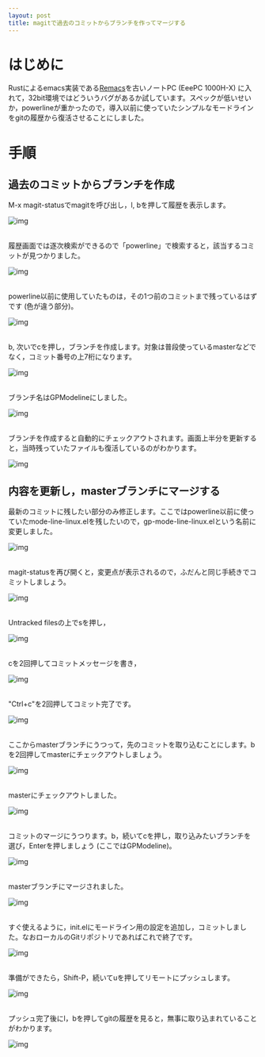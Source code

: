```yaml
---
layout: post
title: magitで過去のコミットからブランチを作ってマージする
---
```


# はじめに

Rustによるemacs実装である[Remacs](https://github.com/Wilfred/remacs)を古いノートPC (EeePC 1000H-X) に入れて，32bit環境ではどういうバグがあるか試しています。スペックが低いせいか，powerlineが重かったので，導入以前に使っていたシンプルなモードラインをgitの履歴から復活させることにしました。


# 手順


## 過去のコミットからブランチを作成

M-x magit-statusでmagitを呼び出し，l, bを押して履歴を表示します。

![img](02.png)

<br>
履歴画面では逐次検索ができるので「powerline」で検索すると，該当するコミットが見つかりました。

![img](03.png)

<br>
powerline以前に使用していたものは，その1つ前のコミットまで残っているはずです (色が違う部分)。

![img](04.png)

<br>
b, 次いでcを押し，ブランチを作成します。対象は普段使っているmasterなどでなく，コミット番号の上7桁になります。

![img](05.png)

<br>
ブランチ名はGPModelineにしました。

![img](06.png)

<br>
ブランチを作成すると自動的にチェックアウトされます。画面上半分を更新すると，当時残っていたファイルも復活しているのがわかります。

![img](07.png)


## 内容を更新し，masterブランチにマージする

最新のコミットに残したい部分のみ修正します。ここではpowerline以前に使っていたmode-line-linux.elを残したいので，gp-mode-line-linux.elという名前に変更しました。

![img](08.png)

<br>
magit-statusを再び開くと，変更点が表示されるので，ふだんと同じ手続きでコミットしましょう。

![img](09.png)

<br>
Untracked filesの上でsを押し，

![img](10.png)

<br>
cを2回押してコミットメッセージを書き，

![img](11.png)

<br>
"Ctrl+c"を2回押してコミット完了です。

![img](12.png)

<br>
ここからmasterブランチにうつって，先のコミットを取り込むことにします。bを2回押してmasterにチェックアウトしましょう。

![img](13.png)

<br>
masterにチェックアウトしました。

![img](14.png)

<br>
コミットのマージにうつります。b，続いてcを押し，取り込みたいブランチを選び，Enterを押しましょう (ここではGPModeline)。

![img](15.png)

<br>
masterブランチにマージされました。

![img](16.png)

<br>
すぐ使えるように，init.elにモードライン用の設定を追加し，コミットしました。なおローカルのGitリポジトリであればこれで終了です。

![img](17.png)

<br>
準備ができたら，Shift-P，続いてuを押してリモートにプッシュします。

![img](18.png)

<br>
プッシュ完了後にl，bを押してgitの履歴を見ると，無事に取り込まれていることがわかります。

![img](19.png)

